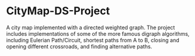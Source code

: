 # CityMap-DS-Project
A city map implemented with a directed weighted graph. The project includes implementations of some of the more famous digraph algorithms, including Eulerian Path/Circuit, shortest paths from A to B, closing and opening different crossroads, and finding alternative paths.
